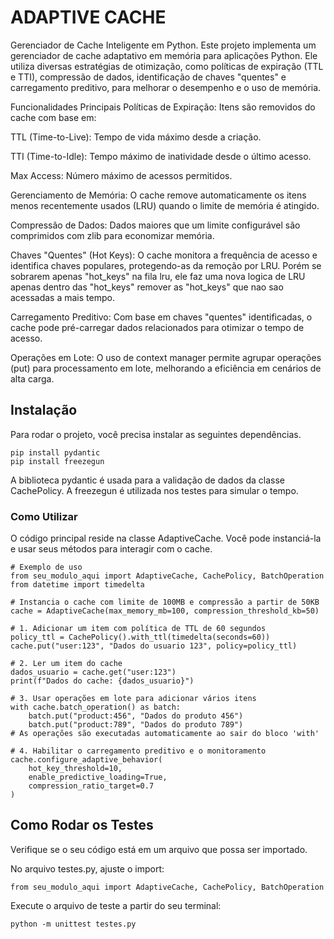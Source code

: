 # ADAPTIVE CACHE

Gerenciador de Cache Inteligente em Python.
Este projeto implementa um gerenciador de cache adaptativo em memória para aplicações Python. Ele utiliza diversas estratégias de otimização, como políticas de expiração (TTL e TTI), compressão de dados, identificação de chaves "quentes" e carregamento preditivo, para melhorar o desempenho e o uso de memória.

Funcionalidades Principais
Políticas de Expiração: Itens são removidos do cache com base em:

TTL (Time-to-Live): Tempo de vida máximo desde a criação.

TTI (Time-to-Idle): Tempo máximo de inatividade desde o último acesso.

Max Access: Número máximo de acessos permitidos.

Gerenciamento de Memória: O cache remove automaticamente os itens menos recentemente usados (LRU) quando o limite de memória é atingido.

Compressão de Dados: Dados maiores que um limite configurável são comprimidos com zlib para economizar memória.

Chaves "Quentes" (Hot Keys): O cache monitora a frequência de acesso e identifica chaves populares, protegendo-as da remoção por LRU. Porém se sobrarem apenas "hot_keys" na fila lru, ele faz uma nova logica de LRU apenas dentro das "hot_keys" remover as "hot_keys" que nao sao acessadas a mais tempo.

Carregamento Preditivo: Com base em chaves "quentes" identificadas, o cache pode pré-carregar dados relacionados para otimizar o tempo de acesso.

Operações em Lote: O uso de context manager permite agrupar operações (put) para processamento em lote, melhorando a eficiência em cenários de alta carga.

## Instalação

Para rodar o projeto, você precisa instalar as seguintes dependências.

```
pip install pydantic
pip install freezegun
```

A biblioteca pydantic é usada para a validação de dados da classe CachePolicy. A freezegun é utilizada nos testes para simular o tempo.

### Como Utilizar

O código principal reside na classe AdaptiveCache. Você pode instanciá-la e usar seus métodos para interagir com o cache.

```
# Exemplo de uso
from seu_modulo_aqui import AdaptiveCache, CachePolicy, BatchOperation
from datetime import timedelta

# Instancia o cache com limite de 100MB e compressão a partir de 50KB
cache = AdaptiveCache(max_memory_mb=100, compression_threshold_kb=50)

# 1. Adicionar um item com política de TTL de 60 segundos
policy_ttl = CachePolicy().with_ttl(timedelta(seconds=60))
cache.put("user:123", "Dados do usuario 123", policy=policy_ttl)

# 2. Ler um item do cache
dados_usuario = cache.get("user:123")
print(f"Dados do cache: {dados_usuario}")

# 3. Usar operações em lote para adicionar vários itens
with cache.batch_operation() as batch:
    batch.put("product:456", "Dados do produto 456")
    batch.put("product:789", "Dados do produto 789")
# As operações são executadas automaticamente ao sair do bloco 'with'

# 4. Habilitar o carregamento preditivo e o monitoramento
cache.configure_adaptive_behavior(
    hot_key_threshold=10, 
    enable_predictive_loading=True, 
    compression_ratio_target=0.7
)
```

## Como Rodar os Testes

Verifique se o seu código está em um arquivo que possa ser importado.

No arquivo testes.py, ajuste o import:

```
from seu_modulo_aqui import AdaptiveCache, CachePolicy, BatchOperation
```

Execute o arquivo de teste a partir do seu terminal:

```
python -m unittest testes.py
```

